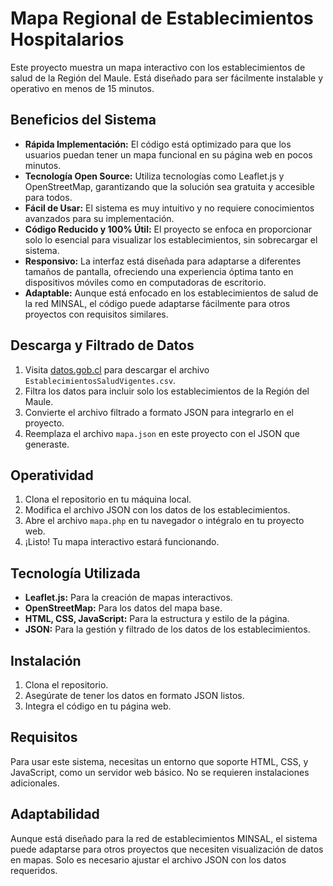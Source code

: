 # Mapa Regional de Establecimientos Hospitalarios

Este proyecto muestra un mapa interactivo con los establecimientos de salud de la Región del Maule. Está diseñado para ser fácilmente instalable y operativo en menos de 15 minutos.

## Beneficios del Sistema

- **Rápida Implementación:** El código está optimizado para que los usuarios puedan tener un mapa funcional en su página web en pocos minutos.
- **Tecnología Open Source:** Utiliza tecnologías como Leaflet.js y OpenStreetMap, garantizando que la solución sea gratuita y accesible para todos.
- **Fácil de Usar:** El sistema es muy intuitivo y no requiere conocimientos avanzados para su implementación.
- **Código Reducido y 100% Útil:** El proyecto se enfoca en proporcionar solo lo esencial para visualizar los establecimientos, sin sobrecargar el sistema.
- **Responsivo:** La interfaz está diseñada para adaptarse a diferentes tamaños de pantalla, ofreciendo una experiencia óptima tanto en dispositivos móviles como en computadoras de escritorio.
- **Adaptable:** Aunque está enfocado en los establecimientos de salud de la red MINSAL, el código puede adaptarse fácilmente para otros proyectos con requisitos similares.

## Descarga y Filtrado de Datos

1. Visita [datos.gob.cl](https://datos.gob.cl/dataset/establecimientos-de-salud-vigentes) para descargar el archivo `EstablecimientosSaludVigentes.csv`.
2. Filtra los datos para incluir solo los establecimientos de la Región del Maule.
3. Convierte el archivo filtrado a formato JSON para integrarlo en el proyecto.
4. Reemplaza el archivo `mapa.json` en este proyecto con el JSON que generaste.

## Operatividad

1. Clona el repositorio en tu máquina local.
2. Modifica el archivo JSON con los datos de los establecimientos.
3. Abre el archivo `mapa.php` en tu navegador o intégralo en tu proyecto web.
4. ¡Listo! Tu mapa interactivo estará funcionando.

## Tecnología Utilizada

- **Leaflet.js:** Para la creación de mapas interactivos.
- **OpenStreetMap:** Para los datos del mapa base.
- **HTML, CSS, JavaScript:** Para la estructura y estilo de la página.
- **JSON:** Para la gestión y filtrado de los datos de los establecimientos.

## Instalación

1. Clona el repositorio.
2. Asegúrate de tener los datos en formato JSON listos.
3. Integra el código en tu página web.

## Requisitos

Para usar este sistema, necesitas un entorno que soporte HTML, CSS, y JavaScript, como un servidor web básico. No se requieren instalaciones adicionales.

## Adaptabilidad

Aunque está diseñado para la red de establecimientos MINSAL, el sistema puede adaptarse para otros proyectos que necesiten visualización de datos en mapas. Solo es necesario ajustar el archivo JSON con los datos requeridos.
